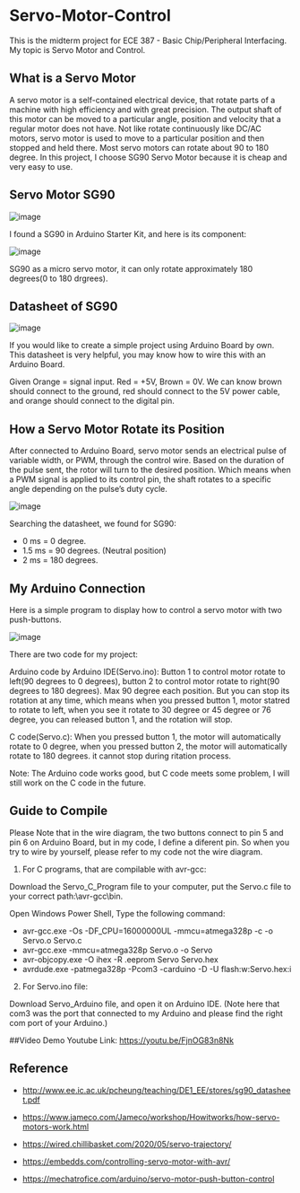 # Servo-Motor-Control
This is the midterm project for ECE 387 - Basic Chip/Peripheral Interfacing. My topic is Servo Motor and Control. 
## What is a Servo Motor
A servo motor is a self-contained electrical device, that rotate parts of a machine with high efficiency and with great precision. The output shaft of this motor can be moved to a particular angle, position and velocity that a regular motor does not have. Not like rotate continuously like DC/AC motors, servo motor is used to move to a particular position and then stopped and held there. Most servo motors can rotate about 90 to 180 degree. In this project, I choose SG90 Servo Motor because it is cheap and very easy to use. 
## Servo Motor SG90
![image](https://user-images.githubusercontent.com/98714679/162656191-089c8173-14a3-440d-9e0b-5d8811a9b20b.png)

I found a SG90 in Arduino Starter Kit, and here is its component:

![image](https://user-images.githubusercontent.com/98714679/162656402-46175482-bad5-4120-a1fe-1748e845e066.png)

SG90 as a micro servo motor, it can only rotate approximately 180 degrees(0 to 180 drgrees).

## Datasheet of SG90

![image](https://user-images.githubusercontent.com/98714679/162656725-45bea092-9e21-40bd-b867-c607d5e09384.png)

If you would like to create a simple project using Arduino Board by own. This datasheet is very helpful, you may know how to wire this with an Arduino Board. 

Given Orange = signal 
input. Red = +5V, Brown = 0V. We can know brown should connect to the ground, red 
should connect to the 5V power cable, and orange should connect to the digital pin.

## How a Servo Motor Rotate its Position
After connected to Arduino Board, servo motor sends an electrical pulse of variable width, or PWM, through the control wire.
Based on the duration of the pulse sent, the rotor will turn to the desired position. Which means when a PWM signal is applied to its control pin, the shaft rotates to a specific angle depending on the pulse’s duty cycle.

![image](https://user-images.githubusercontent.com/98714679/162657817-4228fcde-6cf2-414f-bed2-b11431128c22.png)

Searching the datasheet, we found for SG90:

- 0 ms = 0 degree.
- 1.5 ms = 90 degrees. (Neutral position)
- 2 ms = 180 degrees.

## My Arduino Connection
Here is a simple program to display how to control a servo motor with two push-buttons. 

![image](https://user-images.githubusercontent.com/98714679/162658856-80f03c51-9d93-4b07-9844-fe5e94e69f6d.png)

There are two code for my project: 

Arduino code by Arduino IDE(Servo.ino): Button 1 to control motor rotate to left(90 degrees to 0 degrees), button 2 to control motor rotate to right(90 degrees to 180 degrees). Max 90 degree each position. But you can stop its rotation at any time, which means when you pressed button 1, motor statred to rotate to left, when you see it rotate to 30 degree or 45 degree or 76 degree, you can released button 1, and the rotation will stop. 

C code(Servo.c): When you pressed button 1, the motor will automatically rotate to 0 degree, when you pressed button 2, the motor will automatically rotate to 180 degrees. it cannot stop during ritation process. 

Note: The Arduino code works good, but C code meets some problem, I will still work on the C code in the future. 

## Guide to Compile
Please Note that in the wire diagram, the two buttons connect to pin 5 and pin 6 on Arduino Board, but in my code, I define a diferent pin. So when you try to wire by yourself, please refer to my code not the wire diagram. 
1. For C programs, that are compilable with avr-gcc:

Download the Servo_C_Program file to your computer, put the Servo.c file to your correct path:\avr-gcc\bin.

Open Windows Power Shell, Type the following command:
- avr-gcc.exe -Os -DF_CPU=16000000UL -mmcu=atmega328p -c -o Servo.o Servo.c
- avr-gcc.exe -mmcu=atmega328p Servo.o -o Servo
- avr-objcopy.exe -O ihex -R .eeprom Servo Servo.hex
- avrdude.exe -patmega328p -Pcom3 -carduino -D -U flash:w:Servo.hex:i

2. For Servo.ino file:

Download Servo_Arduino file, and open it on Arduino IDE. 
(Note here that com3 was the port that connected to my Arduino and please find the right com port of your Arduino.)

##Video Demo
Youtube Link: https://youtu.be/FjnOG83n8Nk

## Reference
- http://www.ee.ic.ac.uk/pcheung/teaching/DE1_EE/stores/sg90_datasheet.pdf

- https://www.jameco.com/Jameco/workshop/Howitworks/how-servo-motors-work.html

- https://wired.chillibasket.com/2020/05/servo-trajectory/

- https://embedds.com/controlling-servo-motor-with-avr/

- https://mechatrofice.com/arduino/servo-motor-push-button-control
